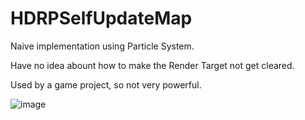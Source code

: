 # HDRPSelfUpdateMap
 
 Naive implementation using Particle System.
 
 Have no idea abount how to make the Render Target not get cleared.
 
 Used by a game project, so not very powerful.
 
![image](https://github.com/SuikaSibyl/HDRPSelfUpdateMap/blob/main/Figs/video.gif)
